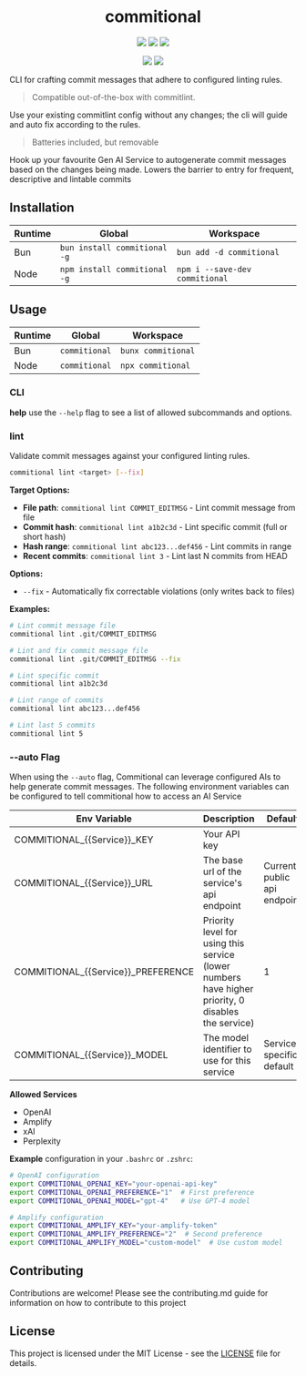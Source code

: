 <div align="center">
  <h1>commitional</h1>
  <p>
    <a alt="NPM Version"><img src="https://img.shields.io/npm/v/commitional?style=social&logo=npm" /></a>
    <a alt="NPM Downloads"><img src="https://img.shields.io/npm/dw/commitional?style=social&logo=npm" /></a>
    <a alt="NPM Last Update"><img src="https://img.shields.io/npm/last-update/commitional?style=social&logo=npm" /></a>
  </p>
    <p>
    <a alt="Libraries.io dependency status for GitHub repo"><img src="https://img.shields.io/librariesio/github/wannabewayno/commitional?style=plastic" /></a>
    <a alt="GitHub Issues or Pull Requests"><img src="https://img.shields.io/github/issues/wannabewayno/commitional?style=plastic&logo=github" /></a>
  </p>
</div>
CLI for crafting commit messages that adhere to configured linting rules.


> Compatible out-of-the-box with commitlint.

Use your existing commitlint config without any changes; the cli will guide and auto fix according to the rules.

> Batteries included, but removable

Hook up your favourite Gen AI Service to autogenerate commit messages based on the changes being made.
Lowers the barrier to entry for frequent, descriptive and lintable commits

## Installation
| Runtime       | Global                       | Workspace                            |
| ------------- | ---------------------------- | ------------------------------------ |
| Bun           | `bun install commitional -g` | `bun add -d commitional`             |
| Node          | `npm install commitional -g` | `npm i --save-dev commitional`       |


## Usage
| Runtime       | Global                     | Workspace                   |
| ------------- | -------------------------- | --------------------------- |
| Bun           | `commitional`              | `bunx commitional`          |
| Node          | `commitional`              | `npx commitional`           |

### CLI
**help**
use the `--help` flag to see a list of allowed subcommands and options.

### lint
Validate commit messages against your configured linting rules.

```bash
commitional lint <target> [--fix]
```

**Target Options:**
- **File path**: `commitional lint COMMIT_EDITMSG` - Lint commit message from file
- **Commit hash**: `commitional lint a1b2c3d` - Lint specific commit (full or short hash)
- **Hash range**: `commitional lint abc123...def456` - Lint commits in range
- **Recent commits**: `commitional lint 3` - Lint last N commits from HEAD

**Options:**
- `--fix` - Automatically fix correctable violations (only writes back to files)

**Examples:**
```bash
# Lint commit message file
commitional lint .git/COMMIT_EDITMSG

# Lint and fix commit message file
commitional lint .git/COMMIT_EDITMSG --fix

# Lint specific commit
commitional lint a1b2c3d

# Lint range of commits
commitional lint abc123...def456

# Lint last 5 commits
commitional lint 5
```

### --auto Flag

When using the `--auto` flag, Commitional can leverage configured AIs to help generate commit messages.
The following environment variables can be configured to tell commitional how to access an AI Service

| Env Variable                       | Description                                                                                        | Default                        | 
| ---------------------------------- | -------------------------------------------------------------------------------------------------- | ------------------------------ |
| COMMITIONAL_{{Service}}_KEY        | Your API key                                                                                       |                                |
| COMMITIONAL_{{Service}}_URL        | The base url of the service's api endpoint                                                         | Current public api endpoint    |
| COMMITIONAL_{{Service}}_PREFERENCE | Priority level for using this service (lower numbers have higher priority, 0 disables the service) | 1                              |
| COMMITIONAL_{{Service}}_MODEL     | The model identifier to use for this service                                                       | Service-specific default       |
 
**Allowed Services**
- OpenAI
- Amplify
- xAI
- Perplexity

**Example**
configuration in your `.bashrc` or `.zshrc`:

```bash
# OpenAI configuration
export COMMITIONAL_OPENAI_KEY="your-openai-api-key"
export COMMITIONAL_OPENAI_PREFERENCE="1"  # First preference
export COMMITIONAL_OPENAI_MODEL="gpt-4"   # Use GPT-4 model

# Amplify configuration
export COMMITIONAL_AMPLIFY_KEY="your-amplify-token"
export COMMITIONAL_AMPLIFY_PREFERENCE="2"  # Second preference
export COMMITIONAL_AMPLIFY_MODEL="custom-model"  # Use custom model
```

## Contributing

Contributions are welcome!
Please see the contributing.md guide for information on how to contribute to this project 

## License

This project is licensed under the MIT License - see the [LICENSE](LICENSE) file for details.